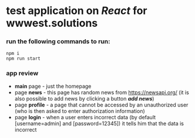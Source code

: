 # test application on *React* for wwwest.solutions

### run the following commands to run:

```
npm i
npm run start
```
### app review

+ **main** page - just the homepage
+ page **news** - this page has random news from https://newsapi.org/ (it is also possible to add news by clicking a button ***add news***)
+ page **profile** - a page that cannot be accessed by an unauthorized user (who is then asked to enter authorization information)
+ page **login** - when a user enters incorrect data (by default [username=admin] and [password=12345]) it tells him that the data is incorrect